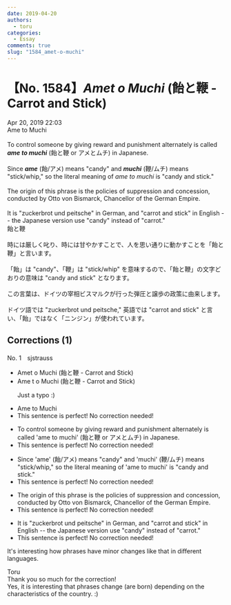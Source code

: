 ```yaml
---
date: 2019-04-20
authors:
  - toru
categories:
  - Essay
comments: true
slug: "1584_amet-o-muchi"
---
```


# 【No. 1584】<strong><em>Amet o Muchi</em></strong> (飴と鞭 - Carrot and Stick)
<div class="date">Apr 20, 2019 22:03</div>
<div id="post"><div id="body_show_ori">
Ame to Muchi<br/><br/>To control someone by giving reward and punishment alternately is called <strong><em>ame to muchi</em></strong> (飴と鞭 or アメとムチ) in Japanese.<br/><br/>Since <strong><em>ame</em></strong> (飴/アメ) means "candy" and <strong><em>muchi</em></strong> (鞭/ムチ) means "stick/whip," so the literal meaning of <em>ame to muchi</em> is "candy and stick."<br/><br/>The origin of this phrase is the policies of suppression and concession, conducted by  Otto von Bismarck, Chancellor of the German Empire.<br/><br/>It is "zuckerbrot und peitsche" in German, and "carrot and stick" in English -- the Japanese version use "candy" instead of "carrot."
</div></div>

<!-- more -->

<div id="post_ja"><div id="body_show_mo">
飴と鞭<br/><br/>時には厳しく叱り、時には甘やかすことで、人を思い通りに動かすことを「飴と鞭」と言います。<br/><br/>「飴」は "candy"、「鞭」は "stick/whip" を意味するので、「飴と鞭」の文字どおりの意味は "candy and stick" となります。<br/><br/>この言葉は、ドイツの宰相ビスマルクが行った弾圧と譲歩の政策に由来します。<br/><br/>ドイツ語では "zuckerbrot und peitsche," 英語では "carrot and stick" と言い、「飴」ではなく「ニンジン」が使われています。
</div></div>

## Corrections (1)
<div id="block"><div class="first_name"> No. 1　<span class="just_name">sjstrauss</span></div><div id="block2">
<ul class="correction_field">
<li class="incorrect">Amet o Muchi (飴と鞭 - Carrot and Stick)</li>
<li class="corrected correct">
Ame<span class="f_red"> </span>t<span class="f_gray"><span class="sline"> </span></span>o Muchi (飴と鞭 - Carrot and Stick)
<p class="correction_comment">Just a typo :)</p>
</li>
</ul>
<ul class="correction_field">
<li class="incorrect">Ame to Muchi</li>
<li class="corrected perfect">This sentence is perfect! No correction needed!</li>
</ul>
<ul class="correction_field">
<li class="incorrect">To control someone by giving reward and punishment alternately is called 'ame to muchi' (飴と鞭 or アメとムチ) in Japanese.</li>
<li class="corrected perfect">This sentence is perfect! No correction needed!</li>
</ul>
<ul class="correction_field">
<li class="incorrect">Since 'ame' (飴/アメ) means "candy" and 'muchi' (鞭/ムチ) means "stick/whip," so the literal meaning of 'ame to muchi' is "candy and stick."</li>
<li class="corrected perfect">This sentence is perfect! No correction needed!</li>
</ul>
<ul class="correction_field">
<li class="incorrect">The origin of this phrase is the policies of suppression and concession, conducted by  Otto von Bismarck, Chancellor of the German Empire.</li>
<li class="corrected perfect">This sentence is perfect! No correction needed!</li>
</ul>
<ul class="correction_field">
<li class="incorrect">It is "zuckerbrot und peitsche" in German, and "carrot and stick" in English -- the Japanese version use "candy" instead of "carrot."</li>
<li class="corrected perfect">This sentence is perfect! No correction needed!</li>
</ul>
<p class="comment_small">
 It's interesting how phrases have minor changes like that in different languages.
</p>

</div><div class="name"><span class="just_name">Toru</span><br>
Thank you so much for the correction!<br/>Yes, it is interesting that phrases change (are born) depending on the characteristics of the country. :)
</div>
</div>
